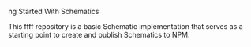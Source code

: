ng Started With Schematics

This  ffff repository is a basic Schematic implementation that serves as a starting point to create and publish Schematics to NPM.
